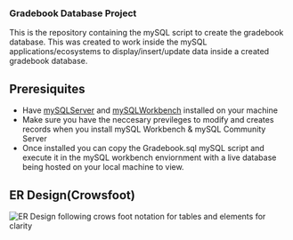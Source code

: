### Gradebook Database Project

This is the repository containing the mySQL script to create the gradebook database. This was created to work inside the mySQL applications/ecosystems to display/insert/update data inside a created gradebook database.

## Preresiquites
* Have [mySQLServer](https://dev.mysql.com/downloads/mysql/) and [mySQLWorkbench](https://dev.mysql.com/downloads/installer/) installed on your machine 
* Make sure you have the neccesary previleges to modify and creates records when you install mySQL Workbench & mySQL Community Server
* Once installed you can copy the Gradebook.sql mySQL script and execute it in the mySQL workbench enviornment with a live database being hosted on your local machine to view. 

## ER Design(Crowsfoot)
![ER Design following crows foot notation for tables and elements for clarity](https://user-images.githubusercontent.com/75331597/232339161-fa962dae-1532-4cdd-b7ac-5d10e795a7fc.png)


